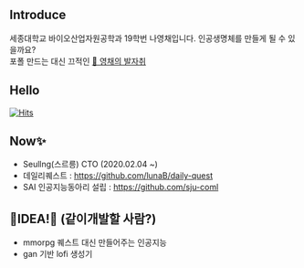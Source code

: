 ## Introduce
세종대학교 바이오산업자원공학과 19학번 나영채입니다. 인공생명체를 만들게 될 수 있을까요?  
포폴 만드는 대신 끄적인 [💬 영채의 발자취](https://github.com/lunab/resume)

## Hello
[![Hits](https://hits.seeyoufarm.com/api/count/incr/badge.svg?url=https%3A%2F%2Fgithub.com%2FlunaB&count_bg=%2379C83D&title_bg=%23555555&icon=&icon_color=%23E7E7E7&title=hits&edge_flat=false)](https://github.com/lunaB)

## Now✨
- Seullng(스르릉) CTO (2020.02.04 ~)
- 데일리퀘스트 : https://github.com/lunaB/daily-quest
- SAI 인공지능동아리 설립 : https://github.com/sju-coml

<!--
## WOW!✨
![status](https://github-readme-stats.vercel.app/api?username=lunab&show_icons=true&hide_border=true&include_all_commits=true)
![Top Langs](https://github-readme-stats.vercel.app/api/top-langs/?username=lunab&layout=compact&count_private=true&include_all_commits=true&hide=Jupyter%20Notebook)
-->

## 🌱IDEA!🌱 (같이개발할 사람?)
- mmorpg 퀘스트 대신 만들어주는 인공지능 
- gan 기반 lofi 생성기

<!--
![status](https://github-readme-stats.vercel.app/api?username=lunab&show_icons=true&hide_border=true)


**lunaB/lunaB** is a ✨ _special_ ✨ repository because its `README.md` (this file) appears on your GitHub profile.

Here are some ideas to get you started:

- 🔭 I’m currently working on ...
- 🌱 I’m currently learning ...
- 👯 I’m looking to collaborate on ...
- 🤔 I’m looking for help with ...
- 💬 Ask me about ...
- 📫 How to reach me: ...
- 😄 Pronouns: ...
- ⚡ Fun fact: ...
-->
